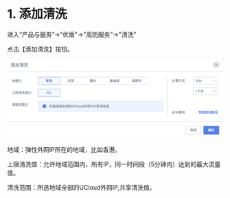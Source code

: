 

# 1. 添加清洗

进入“产品与服务”-\>"优盾"-\>"高防服务"-\>"清洗"

点击【添加清洗】按钮。

![](/images/opintro/添加清洗.png)

地域：弹性外网IP所在的地域，比如香港。

上限清洗值：允许地域范围内，所有IP，同一时间段（5分钟内）达到的最大流量值。

清洗范围：所选地域全部的UCloud外网IP,共享清洗值。
